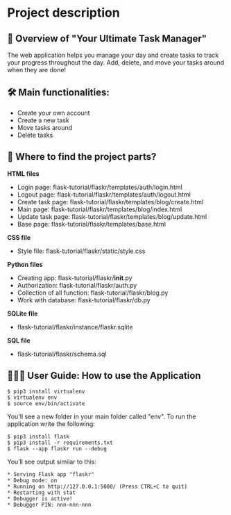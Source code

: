 # Project description 
## 📝 Overview of "Your Ultimate Task Manager" 

The web application helps you manage your day and create tasks to track your progress throughout the day. Add, delete, and move your tasks around when they are done!

## 🛠️ Main functionalities: 
- Create your own account 
- Create a new task 
- Move tasks around  
- Delete tasks


## 📍 Where to find the project parts? 

**HTML files**
- Login page: flask-tutorial/flaskr/templates/auth/login.html 
- Logout page: flask-tutorial/flaskr/templates/auth/logout.html 
- Create task page: flask-tutorial/flaskr/templates/blog/create.html 
- Main page: flask-tutorial/flaskr/templates/blog/index.html 
- Update task page: flask-tutorial/flaskr/templates/blog/update.html 
- Base page: flask-tutorial/flaskr/templates/base.html

**CSS file**
- Style file: flask-tutorial/flaskr/static/style.css

**Python files**
- Creating app: flask-tutorial/flaskr/__init__.py
- Authorization: flask-tutorial/flaskr/auth.py
- Collection of all function: flask-tutorial/flaskr/blog.py
- Work with database: flask-tutorial/flaskr/db.py

**SQLite file**
- flask-tutorial/flaskr/instance/flaskr.sqlite

**SQL file**
- flask-tutorial/flaskr/schema.sql

## 👩🏽‍💻 User Guide: How to use the Application 
```
$ pip3 install virtualenv
$ virtualenv env
$ source env/bin/activate

```
You'll see a new folder in your main folder called "env". To run the application write the following: 
```
$ pip3 install flask 
$ pip3 install -r requirements.txt
$ flask --app flaskr run --debug
```
You’ll see output similar to this:
```
* Serving Flask app "flaskr"
* Debug mode: on
* Running on http://127.0.0.1:5000/ (Press CTRL+C to quit)
* Restarting with stat
* Debugger is active!
* Debugger PIN: nnn-nnn-nnn
```
